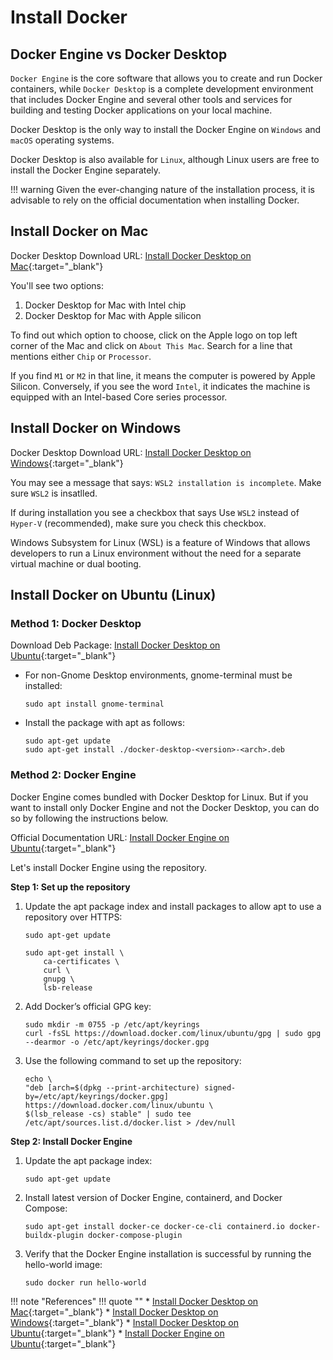 # Install Docker

## Docker Engine vs Docker Desktop

`Docker Engine` is the core software that allows you to create and run Docker containers, while `Docker Desktop` is a complete development environment that includes Docker Engine and several other tools and services for building and testing Docker applications on your local machine.

Docker Desktop is the only way to install the Docker Engine on `Windows` and `macOS` operating systems.

Docker Desktop is also available for `Linux`, although Linux users are free to install the Docker Engine separately.

!!! warning
    Given the ever-changing nature of the installation process, it is advisable to rely on the official documentation when installing Docker.


## Install Docker on Mac

Docker Desktop Download URL: [Install Docker Desktop on Mac]{:target="_blank"}

You'll see two options:

1. Docker Desktop for Mac with Intel chip
2. Docker Desktop for Mac with Apple silicon

To find out which option to choose, click on the Apple logo on top left corner of the Mac and click on `About This Mac`. Search for a line that mentions either `Chip` or `Processor`. 

If you find `M1` or `M2` in that line, it means the computer is powered by Apple Silicon. Conversely, if you see the word `Intel`, it indicates the machine is equipped with an Intel-based Core series processor.


## Install Docker on Windows

Docker Desktop Download URL: [Install Docker Desktop on Windows]{:target="_blank"}

You may see a message that says: `WSL2 installation is incomplete`. Make sure `WSL2` is insatlled.

If during installation you see a checkbox that says Use `WSL2` instead of `Hyper-V` (recommended), make sure you check this checkbox.

Windows Subsystem for Linux (WSL) is a feature of Windows that allows developers to run a Linux environment without the need for a separate virtual machine or dual booting.

## Install Docker on Ubuntu (Linux)

### Method 1: Docker Desktop

Download Deb Package: [Install Docker Desktop on Ubuntu]{:target="_blank"}

* For non-Gnome Desktop environments, gnome-terminal must be installed:

    ```
    sudo apt install gnome-terminal
    ```

* Install the package with apt as follows:

    ```
    sudo apt-get update
    sudo apt-get install ./docker-desktop-<version>-<arch>.deb
    ```

### Method 2: Docker Engine

Docker Engine comes bundled with Docker Desktop for Linux. But if you want to install only Docker Engine and not the Docker Desktop, you can do so by following the instructions below.

Official Documentation URL: [Install Docker Engine on Ubuntu]{:target="_blank"}

Let's install Docker Engine using the repository.

**Step 1: Set up the repository**

1. Update the apt package index and install packages to allow apt to use a repository over HTTPS:

    ```
    sudo apt-get update

    sudo apt-get install \
        ca-certificates \
        curl \
        gnupg \
        lsb-release
    ```

2. Add Docker’s official GPG key:

    ```
    sudo mkdir -m 0755 -p /etc/apt/keyrings
    curl -fsSL https://download.docker.com/linux/ubuntu/gpg | sudo gpg --dearmor -o /etc/apt/keyrings/docker.gpg
    ```

3. Use the following command to set up the repository:

    ```
    echo \
    "deb [arch=$(dpkg --print-architecture) signed-by=/etc/apt/keyrings/docker.gpg] https://download.docker.com/linux/ubuntu \
    $(lsb_release -cs) stable" | sudo tee /etc/apt/sources.list.d/docker.list > /dev/null
    ```

**Step 2: Install Docker Engine**

1. Update the apt package index:

    ```
    sudo apt-get update
    ```

2. Install latest version of Docker Engine, containerd, and Docker Compose:

    ```
    sudo apt-get install docker-ce docker-ce-cli containerd.io docker-buildx-plugin docker-compose-plugin
    ```

3. Verify that the Docker Engine installation is successful by running the hello-world image:

    ```
    sudo docker run hello-world
    ```

!!! note "References"
    !!! quote ""
        * [Install Docker Desktop on Mac]{:target="_blank"}
        * [Install Docker Desktop on Windows]{:target="_blank"}
        * [Install Docker Desktop on Ubuntu]{:target="_blank"}
        * [Install Docker Engine on Ubuntu]{:target="_blank"}


<!-- Hyperlinks -->
[Install Docker Desktop on Mac]: https://docs.docker.com/desktop/install/mac-install/
[Install Docker Desktop on Windows]: https://docs.docker.com/desktop/install/windows-install/
[Install Docker Desktop on Ubuntu]: https://docs.docker.com/desktop/install/ubuntu/
[Install Docker Engine on Ubuntu]: https://docs.docker.com/engine/install/ubuntu/